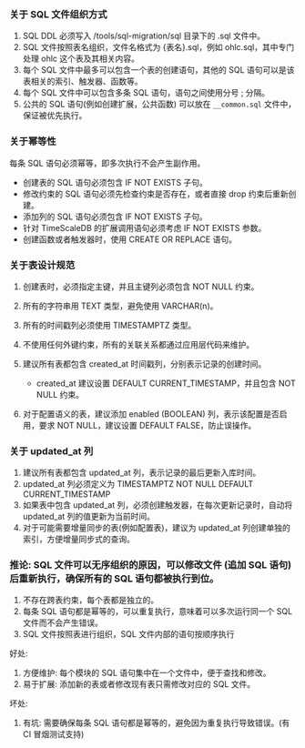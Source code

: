 ### 关于 SQL 文件组织方式

1. SQL DDL 必须写入 /tools/sql-migration/sql 目录下的 .sql 文件中。
1. SQL 文件按照表名组织，文件名格式为 {表名}.sql，例如 ohlc.sql，其中专门处理 ohlc 这个表及其相关内容。
1. 每个 SQL 文件中最多可以包含一个表的创建语句，其他的 SQL 语句可以是该表相关的索引、触发器、函数等。
1. 每个 SQL 文件中可以包含多条 SQL 语句，语句之间使用分号 ; 分隔。
1. 公共的 SQL 语句(例如创建扩展，公共函数) 可以放在 `__common.sql` 文件中，保证被优先执行。

### 关于幂等性

每条 SQL 语句必须幂等，即多次执行不会产生副作用。

- 创建表的 SQL 语句必须包含 IF NOT EXISTS 子句。
- 修改约束的 SQL 语句必须先检查约束是否存在，或者直接 drop 约束后重新创建。
- 添加列的 SQL 语句必须包含 IF NOT EXISTS 子句。
- 针对 TimeScaleDB 的扩展调用语句必须考虑 IF NOT EXISTS 参数。
- 创建函数或者触发器时，使用 CREATE OR REPLACE 语句。

### 关于表设计规范

1. 创建表时，必须指定主键，并且主键列必须包含 NOT NULL 约束。
1. 所有的字符串用 TEXT 类型，避免使用 VARCHAR(n)。
1. 所有的时间戳列必须使用 TIMESTAMPTZ 类型。
1. 不使用任何外键约束，所有的关联关系都通过应用层代码来维护。
1. 建议所有表都包含 created_at 时间戳列，分别表示记录的创建时间。

   - created_at 建议设置 DEFAULT CURRENT_TIMESTAMP，并且包含 NOT NULL 约束。

1. 对于配置语义的表，建议添加 enabled (BOOLEAN) 列，表示该配置是否启用，要求 NOT NULL，建议设置 DEFAULT FALSE，防止误操作。

### 关于 updated_at 列

1. 建议所有表都包含 updated_at 列，表示记录的最后更新入库时间。
1. updated_at 列必须定义为 TIMESTAMPTZ NOT NULL DEFAULT CURRENT_TIMESTAMP
1. 如果表中包含 updated_at 列，必须创建触发器，在每次更新记录时，自动将 updated_at 列的值更新为当前时间。
1. 对于可能需要增量同步的表(例如配置表)，建议为 updated_at 列创建单独的索引，方便增量同步式的查询。

### 推论: SQL 文件可以无序组织的原因，可以修改文件 (追加 SQL 语句) 后重新执行，确保所有的 SQL 语句都被执行到位。

1. 不存在跨表约束，每个表都是独立的。
1. 每条 SQL 语句都是幂等的，可以重复执行，意味着可以多次运行同一个 SQL 文件而不会产生错误。
1. SQL 文件按照表进行组织，SQL 文件内部的语句按顺序执行

好处:

1. 方便维护: 每个模块的 SQL 语句集中在一个文件中，便于查找和修改。
1. 易于扩展: 添加新的表或者修改现有表只需修改对应的 SQL 文件。

坏处:

1. 有坑: 需要确保每条 SQL 语句都是幂等的，避免因为重复执行导致错误。(有 CI 冒烟测试支持)
